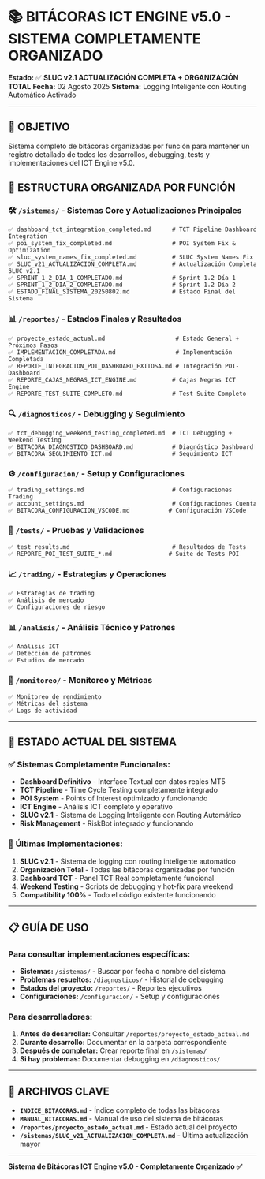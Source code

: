 # 📚 BITÁCORAS ICT ENGINE v5.0 - SISTEMA COMPLETAMENTE ORGANIZADO

**Estado:** ✅ **SLUC v2.1 ACTUALIZACIÓN COMPLETA + ORGANIZACIÓN TOTAL**
**Fecha:** 02 Agosto 2025
**Sistema:** Logging Inteligente con Routing Automático Activado

---

## 🎯 **OBJETIVO**
Sistema completo de bitácoras organizadas por función para mantener un registro detallado de todos los desarrollos, debugging, tests y implementaciones del ICT Engine v5.0.

## 📁 **ESTRUCTURA ORGANIZADA POR FUNCIÓN**

### 🛠️ `/sistemas/` - Sistemas Core y Actualizaciones Principales
```
✅ dashboard_tct_integration_completed.md      # TCT Pipeline Dashboard Integration
✅ poi_system_fix_completed.md                 # POI System Fix & Optimization
✅ sluc_system_names_fix_completed.md          # SLUC System Names Fix
✅ SLUC_v21_ACTUALIZACION_COMPLETA.md          # Actualización Completa SLUC v2.1
✅ SPRINT_1_2_DIA_1_COMPLETADO.md              # Sprint 1.2 Día 1
✅ SPRINT_1_2_DIA_2_COMPLETADO.md              # Sprint 1.2 Día 2
✅ ESTADO_FINAL_SISTEMA_20250802.md            # Estado Final del Sistema
```

### 📊 `/reportes/` - Estados Finales y Resultados
```
✅ proyecto_estado_actual.md                    # Estado General + Próximos Pasos
✅ IMPLEMENTACION_COMPLETADA.md                 # Implementación Completada
✅ REPORTE_INTEGRACION_POI_DASHBOARD_EXITOSA.md # Integración POI-Dashboard
✅ REPORTE_CAJAS_NEGRAS_ICT_ENGINE.md          # Cajas Negras ICT Engine
✅ REPORTE_TEST_SUITE_COMPLETO.md              # Test Suite Completo
```

### 🔍 `/diagnosticos/` - Debugging y Seguimiento
```
✅ tct_debugging_weekend_testing_completed.md  # TCT Debugging + Weekend Testing
✅ BITACORA_DIAGNOSTICO_DASHBOARD.md           # Diagnóstico Dashboard
✅ BITACORA_SEGUIMIENTO_ICT.md                 # Seguimiento ICT
```

### ⚙️ `/configuracion/` - Setup y Configuraciones
```
✅ trading_settings.md                         # Configuraciones Trading
✅ account_settings.md                         # Configuraciones Cuenta
✅ BITACORA_CONFIGURACION_VSCODE.md           # Configuración VSCode
```

### 🧪 `/tests/` - Pruebas y Validaciones
```
✅ test_results.md                             # Resultados de Tests
✅ REPORTE_POI_TEST_SUITE_*.md                # Suite de Tests POI
```

### 📈 `/trading/` - Estrategias y Operaciones
```
✅ Estrategias de trading
✅ Análisis de mercado
✅ Configuraciones de riesgo
```

### 📊 `/analisis/` - Análisis Técnico y Patrones
```
✅ Análisis ICT
✅ Detección de patrones
✅ Estudios de mercado
```

### 📡 `/monitoreo/` - Monitoreo y Métricas
```
✅ Monitoreo de rendimiento
✅ Métricas del sistema
✅ Logs de actividad
```

---

## 🚀 **ESTADO ACTUAL DEL SISTEMA**

### ✅ **Sistemas Completamente Funcionales:**
- **Dashboard Definitivo** - Interface Textual con datos reales MT5
- **TCT Pipeline** - Time Cycle Testing completamente integrado
- **POI System** - Points of Interest optimizado y funcionando
- **ICT Engine** - Análisis ICT completo y operativo
- **SLUC v2.1** - Sistema de Logging Inteligente con Routing Automático
- **Risk Management** - RiskBot integrado y funcionando

### 🎯 **Últimas Implementaciones:**
1. **SLUC v2.1** - Sistema de logging con routing inteligente automático
2. **Organización Total** - Todas las bitácoras organizadas por función
3. **Dashboard TCT** - Panel TCT Real completamente funcional
4. **Weekend Testing** - Scripts de debugging y hot-fix para weekend
5. **Compatibility 100%** - Todo el código existente funcionando

---

## 📋 **GUÍA DE USO**

### Para consultar implementaciones específicas:
- **Sistemas:** `/sistemas/` - Buscar por fecha o nombre del sistema
- **Problemas resueltos:** `/diagnosticos/` - Historial de debugging
- **Estados del proyecto:** `/reportes/` - Reportes ejecutivos
- **Configuraciones:** `/configuracion/` - Setup y configuraciones

### Para desarrolladores:
1. **Antes de desarrollar:** Consultar `/reportes/proyecto_estado_actual.md`
2. **Durante desarrollo:** Documentar en la carpeta correspondiente
3. **Después de completar:** Crear reporte final en `/sistemas/`
4. **Si hay problemas:** Documentar debugging en `/diagnosticos/`

---

## 🔗 **ARCHIVOS CLAVE**

- **`INDICE_BITACORAS.md`** - Índice completo de todas las bitácoras
- **`MANUAL_BITACORAS.md`** - Manual de uso del sistema de bitácoras
- **`/reportes/proyecto_estado_actual.md`** - Estado actual del proyecto
- **`/sistemas/SLUC_v21_ACTUALIZACION_COMPLETA.md`** - Última actualización mayor

---

**Sistema de Bitácoras ICT Engine v5.0 - Completamente Organizado ✅**
